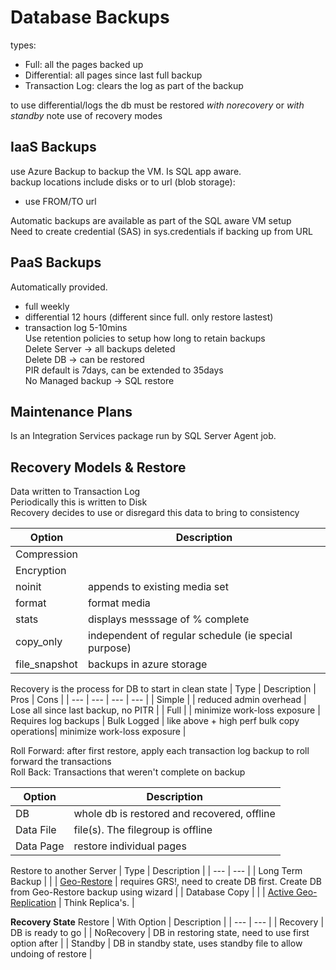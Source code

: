 # Database Backups
types:
- Full: all the pages backed up
- Differential: all pages since last full backup
- Transaction Log: clears the log as part of the backup

to use differential/logs the db must be restored *with norecovery* or *with standby*
note use of recovery modes

## IaaS Backups
use Azure Backup to backup the VM. Is SQL app aware.  
backup locations include disks or to url (blob storage):  
- use FROM/TO url

Automatic backups are available as part of the SQL aware VM setup  
Need to create credential (SAS) in sys.credentials if backing up from URL  

## PaaS Backups
Automatically provided.  
- full weekly  
- differential 12 hours  (different since full. only restore lastest)  
- transaction log 5-10mins  
Use retention policies to setup how long to retain backups  
Delete Server -> all backups deleted  
Delete DB -> can be restored  
PIR default is 7days, can be extended to 35days  
No Managed backup -> SQL restore  

## Maintenance Plans <a name="maintenanceplans"></a>
Is an Integration Services package run by SQL Server Agent job.

## Recovery Models & Restore
Data written to Transaction Log  
Periodically this is written to Disk  
Recovery decides to use or disregard this data to bring to consistency  

| Option | Description |
| --- | --- |
| Compression |  | 
| Encryption |  | 
| noinit | appends to existing media set  | 
| format | format media | 
| stats | displays messsage of % complete |
| copy_only | independent of regular schedule (ie special purpose) | 
| file_snapshot | backups in azure storage |

Recovery is the process for DB to start in clean state
| Type | Description | Pros | Cons |
| --- | --- | --- | --- |
| Simple | | reduced admin overhead | Lose all since last backup, no PITR |
| Full | | minimize work-loss exposure | Requires log backups
| Bulk Logged | like above + high perf bulk copy operations| minimize work-loss exposure | 

Roll Forward: after first restore, apply each transaction log backup to roll forward the transactions  
Roll Back: Transactions that weren't complete on backup  

| Option | Description |
| --- | --- |
| DB | whole db is restored and recovered, offline | 
| Data File | file(s). The filegroup is offline |
| Data Page | restore individual pages |

Restore to another Server
| Type | Description |
| --- | --- |
| Long Term Backup |  | 
| [Geo-Restore](https://learn.microsoft.com/en-us/azure/azure-sql/database/recovery-using-backups?view=azuresql&tabs=azure-portal#geo-restore) | requires GRS!, need to create DB first. Create DB from Geo-Restore backup using wizard |
| Database Copy |  |
| [Active Geo-Replication](https://learn.microsoft.com/en-us/azure/azure-sql/database/active-geo-replication-overview?view=azuresql&tabs=tsql) | Think Replica's.  |


**Recovery State**
Restore
| With Option | Description |
| --- | --- |
| Recovery | DB is ready to go |
| NoRecovery | DB in restoring state, need to use first option after |
| Standby | DB in standby state, uses standby file to allow undoing of restore |
